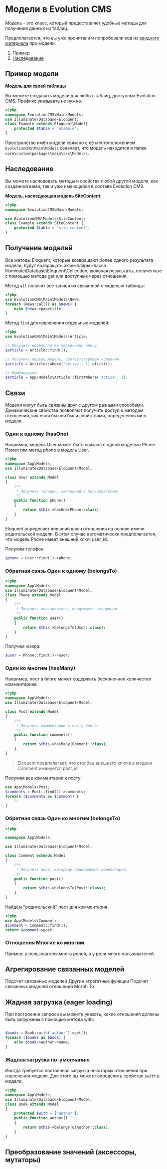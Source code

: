 # Модели в Evolution CMS #

Модель - это класс, который предоставляет удобные методы для получения данных из таблиц.

Предполагается, что вы уже прочитали и попробовали код из [вводного материала](/v3/02_%D0%A1%D0%BE%D0%B7%D0%B4%D0%B0%D0%BD%D0%B8%D0%B5%20%D1%81%D0%B0%D0%B9%D1%82%D0%B0/06_%D0%9C%D0%BE%D0%B4%D0%B5%D0%BB%D0%B8.md) про модели.

1. [Пример](#section1)
2. [Наследование](#section2)

## Пример модели <a name="section1"></a> ##



**Модель для своей таблицы**

Вы можете создавать модели для любых таблиц, доступных Evolution CMS. Префикс указывать не нужно.

```php
<?php 
namespace EvolutionCMS\Main\Models;
use Illuminate\Database\Eloquent;
class Example extends Eloquent\Model{
    protected $table = 'example';
}
```
Пространство имён модели связано с её местоположением.
`EvolutionCMS\Main\Models` означает, что модель  находится в папке `core\custom\packages\main\src\Models\`. 

## Наследование <a name="section2"></a> ##

Вы можете наследовать методы и свойства любой другой модели, как созданной вами, так и уже имеющейся в составе Evolution CMS.

**Модель, наследующая  модель SiteContent:**

```php 
<?php 
namespace EvolutionCMS\Main\Models;

use EvolutionCMS\Models\SiteContent;
class Example extends SiteContent {
	protected $table = 'site_content';
}
```
## Получение моделей ##

Все методы Eloquent, которые возвращают более одного результата модели, будут возвращать экземпляры класса Illuminate\Database\Eloquent\Collection, включая результаты, полученные с помощью метода get или доступные через отношения.

Метод `all` получит все записи из связанной с моделью таблицы:

```php
<?php
use EvolutionCMS\Main\Models\News;
foreach (News::all() as $news) {
    echo $news->pagetitle;
}
```
Метод `find` для извлечения отдельных моделей:
```php
<?php
use EvolutionCMS\Main\Models\Article;

// Получить модель по ее первичному ключу
$article = Article::find(1);

// Получить первую модель, соответствующую условиям
$article = Article::where('active', 1)->first();

// Комбинируем
$article = App\Models\Article::firstWhere('active', 1);
```

## Связи ##

Модели могут быть связаны друг с другом разными способами. Динамические свойства позволяют получить доступ к методам отношений, как если бы они были свойствами, определенными в модели


### Один к одному (hasOne)

Например, модель User может быть связана с одной моделью Phone. Поместим метод phone в модель User.
```php
<?php
namespace App\Models;
use Illuminate\Database\Eloquent\Model;

class User extends Model
{
    /**
     * Получить телефон, связанный с пользователем.
     */
    public function phone()
    {
        return $this->hasOne(Phone::class);
    }
}
```
Eloquent определяет внешний ключ отношения на основе имени родительской модели. В этом случае автоматически предполагается, что модель Phone имеет внешний ключ user_id.

Получим телефон:

```php
$phone = User::find(1)->phone;
```
### Обратная связь Один к одному (belongsTo) ###

```php
<?php
namespace App\Models;
use Illuminate\Database\Eloquent\Model;
class Phone extends Model
{
    /**
     * Получить пользователя, владеющего телефоном.
     */
    public function user()
    {
        return $this->belongsTo(User::class);
    }
}
```
Получим юзера:

```php
$user = Phone::find(1)->user;
```

### Один ко многим (hasMany)

Например, пост в блоге может содержать бесконечное количество комментариев

```php
<?php
namespace App\Models;
use Illuminate\Database\Eloquent\Model;

class Post extends Model
{
    /**
     * Получить комментарии к посту блога.
     */
    public function comments()
    {
        return $this->hasMany(Comment::class);
    }
}
```
> Eloquent предполагает, что столбец внешнего ключа в модели Comment именуется post_id

Получим все комментарии к посту:

```php
use App\Models\Post;
$comments = Post::find(1)->comments;
foreach ($comments as $comment) {
    //
}
```


### Обратная связь Один ко многим (belongsTo)

```php
<?php

namespace App\Models;

use Illuminate\Database\Eloquent\Model;

class Comment extends Model
{
    /**
     * Получить пост, которому принадлежит комментарий.
     */
    public function post()
    {
        return $this->belongsTo(Post::class);
    }
}
```
Найдём "родительский" пост для комментария

```php 	
<?php
use App\Models\Comment;
$comment = Comment::find(1);
return $comment->post;
```

### Отношения Многие ко многим
Пример: у пользователя много ролей, а у роли много пользователей.

## Агрегирование связанных моделей ##
 Подсчет связанных моделей
 Другие агрегатные функции
 Подсчет связанных моделей отношений Morph To
 ## Жадная загрузка (eager loading) ##

 При построении запроса вы можете указать, какие отношения должны быть загружены с помощью метода with:
```php

$books = Book::with('author')->get();
foreach ($books as $book) {
    echo $book->author->name;
}
``` 
### Жадная загрузка по-умолчанию
Иногда требуется постоянная загрузка некоторых отношений при извлечении модели. Для этого вы можете определить свойство `$with` в модели:
```php
<?php
namespace App\Models;
use Illuminate\Database\Eloquent\Model;
class Book extends Model
{
    protected $with = ['author'];
    public function author()
    {
        return $this->belongsTo(Author::class);
    }
}
```


## Преобразование значений (аксессоры, мутаторы) ##

